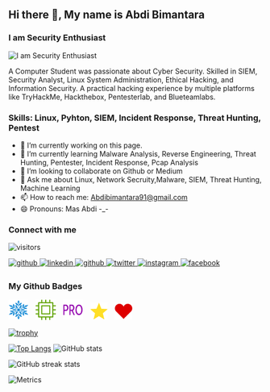 ## Hi there 👋, My name is Abdi Bimantara
### I am Security Enthusiast
![I am Security Enthusiast](https://media-exp1.licdn.com/dms/image/C5616AQFRmbb3CXpkrw/profile-displaybackgroundimage-shrink_200_800/0/1636347863177?e=1646870400&v=beta&t=W479Ew53XGzrnPZ-c178nLIkwFGnNYlmMcgros_noqU)

A Computer Student was passionate about Cyber Security. Skilled in SIEM, Security Analyst, Linux System Administration, Ethical Hacking, and Information Security. A practical hacking experience by multiple platforms like TryHackMe, Hackthebox, Pentesterlab, and Blueteamlabs.

### Skills: Linux, Pyhton, SIEM, Incident Response, Threat Hunting, Pentest

- 🔭 I’m currently working on this page. 
- 🌱 I’m currently learning Malware Analysis, Reverse Engineering, Threat Hunting, Pentester, Incident Response, Pcap Analysis 
- 👯 I’m looking to collaborate on Github or Medium 
- 💬 Ask me about Linux, Network Secruity,Malware, SIEM, Threat Hunting, Machine Learning 
- 📫 How to reach me: Abdibimantara91@gmail.com 
- 😄 Pronouns: Mas Abdi -_- 


### Connect with me

![visitors](https://visitor-badge.glitch.me/badge?page_id=abdibimantara.abdibimantara)

<div align="left">
<a href="https://github.com/abdibimantara" target="_blank">
<img src=https://img.shields.io/badge/github-%2324292e.svg?&style=for-the-badge&logo=github&logoColor=white alt=github style="margin-bottom: 5px;" />
</a>
 <a href="https://www.linkedin.com/in/abdi-bimantara-990a84149/" target="_blank">
<img src=https://img.shields.io/badge/linkedin-%231E77B5.svg?&style=for-the-badge&logo=linkedin&logoColor=white alt=linkedin style="margin-bottom: 5px;" />
</a>
<a href="https://abdibimantara.medium.com/" target="_blank">
<img src=https://img.shields.io/badge/medium-%2324292e.svg?&style=for-the-badge&logo=medium&logoColor=white alt=github style="margin-bottom: 5px;" />
</a>
<a href="https://twitter.com/AbdiBimantaraa?t=RqSZvvJ-bRiYebiPP4Vxxw&s=09" target="_blank">
<img src=https://img.shields.io/badge/twitter-%2300acee.svg?&style=for-the-badge&logo=twitter&logoColor=white alt=twitter style="margin-bottom: 5px;" />
<a href="https://www.instagram.com/abdibimantara/" target="_blank">
<img src=https://img.shields.io/badge/instagram-%23000000.svg?&style=for-the-badge&logo=instagram&logoColor=white alt=instagram style="margin-bottom: 5px;" />
</a>  
</a>
<a href="https://www.facebook.com/profile.php?id=100017517425476" target="_blank">
<img src=https://img.shields.io/badge/facebook-%232E87FB.svg?&style=for-the-badge&logo=facebook&logoColor=white alt=facebook style="margin-bottom: 5px;" />
</a>
</div> 


### My Github Badges
<a href='https://archiveprogram.github.com/'><img src='https://raw.githubusercontent.com/acervenky/animated-github-badges/master/assets/acbadge.gif' width='40' height='40'></a> <a href='https://docs.github.com/en/developers'><img src='https://raw.githubusercontent.com/acervenky/animated-github-badges/master/assets/devbadge.gif' width='40' height='40'></a> <a href='https://github.com/pricing'><img src='https://raw.githubusercontent.com/acervenky/animated-github-badges/master/assets/pro.gif' width='40' height='40'></a> <a href='https://stars.github.com/'><img src='https://raw.githubusercontent.com/acervenky/animated-github-badges/master/assets/starbadge.gif' width='35' height='35'></a> <a href='https://docs.github.com/en/github/supporting-the-open-source-community-with-github-sponsors'><img src='https://raw.githubusercontent.com/acervenky/animated-github-badges/master/assets/sponsorbadge.gif' width='35' height='35'></a> 

[![trophy](https://github-profile-trophy.vercel.app/?username=abdibimantara)](https://github.com/ryo-ma/github-profile-trophy)

[![Top Langs](https://github-readme-stats.vercel.app/api/top-langs/?username=abdibimantara&theme=tokyonight&show_icons=true)](https://github.com/anuraghazra/github-readme-stats)
![GitHub stats](https://github-readme-stats.vercel.app/api?username=abdibimantara&theme=tokyonight&show_icons=true)  

![GitHub streak stats](https://github-readme-streak-stats.herokuapp.com/?user=abdibimantara&theme=tokyonight&show_icons=true)  

![Metrics](https://metrics.lecoq.io/abdibimantara?template=terminal&config.timezone=Asia%2FJakarta)
